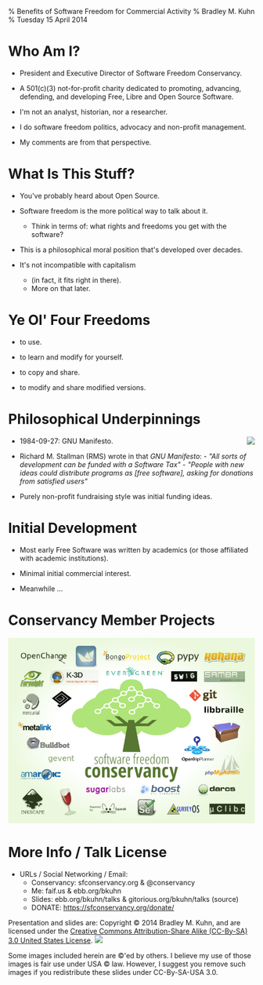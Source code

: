 % Benefits of Software Freedom for Commercial Activity
% Bradley M. Kuhn
% Tuesday 15 April 2014

# Who Am I?

+ President and Executive Director of Software Freedom Conservancy.

+ A 501(c)(3) not-for-profit charity dedicated to promoting, advancing, defending, and developing Free, Libre and Open Source Software.

+ I'm not an analyst, historian, nor a researcher.

+ I do software freedom politics, advocacy and non-profit management.

+ My comments are from that perspective.


# What Is This Stuff?

+ You've probably heard about Open Source.

+ Software freedom is the more political way to talk about it.
     + Think in terms of: what rights and freedoms you get with the software?

+ This is a philosophical moral position that's developed over decades.

+ It's not incompatible with capitalism
     + (in fact, it fits right in there).
     + More on that later.

# Ye Ol' Four Freedoms

+ to use.

+ to learn and modify for yourself.

+ to copy and share.

+ to modify and share modified versions.

# Philosophical Underpinnings

<img src="rms-80s-scaled.png" align="right" />

+ 1984-09-27: GNU Manifesto.

+ Richard M. Stallman (RMS) wrote in that *GNU Manifesto*:
      - *"All sorts of development can be funded with a Software Tax"*
      - *"People with new ideas could distribute programs as [free software], asking for donations from satisfied users"*

+ Purely non-profit fundraising style was initial funding ideas.

# Initial Development

+ Most early Free Software was written by academics (or those affiliated with
  academic institutions).

+ Minimal initial commercial interest.

+ Meanwhile &hellip;

# Conservancy Member Projects

<img src="Conservancy-project-logos-NASCAR-page-2014-02-05.png" />

# More Info / Talk License

+ URLs / Social Networking / Email:
     - Conservancy: sfconservancy.org &amp; @conservancy
     - Me: faif.us &amp; ebb.org/bkuhn
     - Slides: ebb.org/bkuhn/talks &amp; gitorious.org/bkuhn/talks (source)
     - DONATE: https://sfconservancy.org/donate/

<span class="fitonslide">
<p>Presentation and slides are: Copyright &copy; 2014 Bradley M. Kuhn, and are licensed under the <a href="http://creativecommons.org/licenses/by-sa/3.0/usa/">Creative Commons Attribution-Share Alike (CC-By-SA) 3.0 United States License</a>. <img src="cc-by-sa-3-0_88x31.png"/></p>

<p>Some images included herein are &copy;'ed by others. I believe my use of those images is fair use under USA &copy; law.  However, I suggest you remove such images if you redistribute these slides under CC-By-SA-USA 3.0.
</p>
</span>

